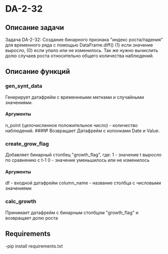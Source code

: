 # DA-2-32

## Описание задачи
Задача DA-2-32:
Создание бинарного признака "индекс роста/падения" для временного ряда с помощью DataFrame.diff()
(1) если значение выросло, (0) если упало или не изменилось. 
Так же нужно вычислить долю случаев роста относительно общего количества наблюдений.

## Описание функций

### gen_synt_data
Генерирует датафрейм с временнеыми метками и случайными значениями. 
#### Аргументы
n_point (целочисленное положительное число) - количество наблюдений.
###№ Возвращает
Датафрейм с колонками Date и Value.

### create_grow_flag
Добавляет бинарный столбец "growth_flag", где:
1 - значение t выросло по сравнению с t-1
0 - значение уменьшилось или не изменилось
#### Аргументы
df - входной датафрейм
column_name - название столбца с числовыми значениями

### calc_growth
Принимает датафрейм с бинарным столбцом "growth_flag" и возвращает долю роста

## Requirements
-pip install requirements.txt
